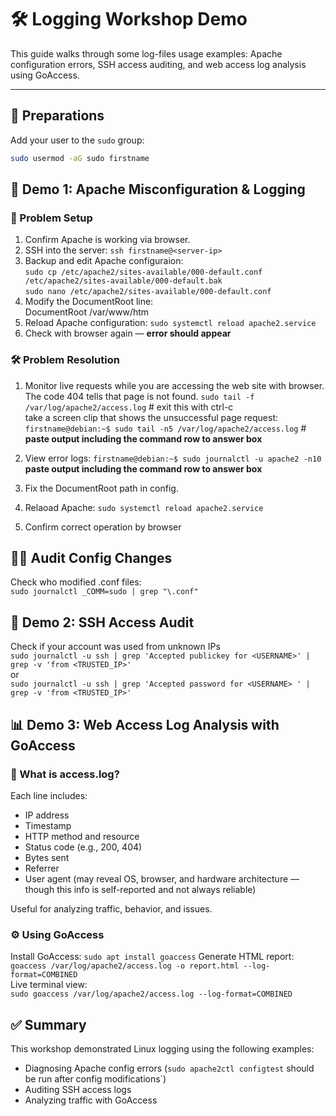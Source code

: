 
# 🛠️ Logging Workshop Demo

This guide walks through some log-files usage examples: Apache configuration errors, SSH access auditing, and web access log analysis using GoAccess.

---

## 🔧 Preparations

Add your user to the `sudo` group:

```bash
sudo usermod -aG sudo firstname
```


## 🧪 Demo 1: Apache Misconfiguration & Logging
### 🐣 Problem Setup  
1. Confirm Apache is working via browser.
2. SSH into the server:
   `ssh firstname@<server-ip>`
3. Backup and edit Apache configuraion:  
`sudo cp /etc/apache2/sites-available/000-default.conf /etc/apache2/sites-available/000-default.bak`  
`sudo nano /etc/apache2/sites-available/000-default.conf`
4. Modify the DocumentRoot line:  
DocumentRoot /var/www/htm
5. Reload Apache configuration: `sudo systemctl reload apache2.service`
6. Check with browser again — **error should appear**

### 🛠️ Problem Resolution  
1. Monitor live requests while you are accessing the web site with browser. The code 404 tells that page is not found.
`sudo tail -f /var/log/apache2/access.log`  # exit this with ctrl-c  
take a screen clip that shows the unsuccessful page request:  
`firstname@debian:~$ sudo tail -n5 /var/log/apache2/access.log` # **paste output including the command row to answer box**

2. View error logs: `firstname@debian:~$ sudo journalctl -u apache2 -n10`  
   **paste output including the command row to answer box**

3. Fix the DocumentRoot path in config.
4. Relaoad Apache: `sudo systemctl reload apache2.service`
5. Confirm correct operation by browser


## 🕵️‍♂️ Audit Config Changes  
Check who modified .conf files:   
`sudo journalctl _COMM=sudo | grep "\.conf"`  

## 🔐 Demo 2: SSH Access Audit  
Check if your account was used from unknown IPs  
`sudo journalctl -u ssh | grep 'Accepted publickey for <USERNAME>' | grep -v 'from <TRUSTED_IP>'`  
or   
`sudo journalctl -u ssh | grep 'Accepted password for <USERNAME> ' | grep -v 'from <TRUSTED_IP>'`  

## 📊 Demo 3: Web Access Log Analysis with GoAccess  
### 📁 What is access.log?  
Each line includes:  
* IP address
* Timestamp
* HTTP method and resource
* Status code (e.g., 200, 404)
* Bytes sent
* Referrer
* User agent (may reveal OS, browser, and hardware architecture — though this info is self-reported and not always reliable)  
 

Useful for analyzing traffic, behavior, and issues.  

### ⚙️ Using GoAccess  
Install GoAccess: `sudo apt install goaccess` 
Generate HTML report: 
`goaccess /var/log/apache2/access.log -o report.html --log-format=COMBINED`  
Live terminal view:  
`sudo goaccess /var/log/apache2/access.log --log-format=COMBINED`

## ✅ Summary  
This workshop demonstrated Linux logging using the following examples:
* Diagnosing Apache config errors (`sudo apache2ctl configtest` should be run after config modifications`)
* Auditing SSH access logs
* Analyzing traffic with GoAccess
  
